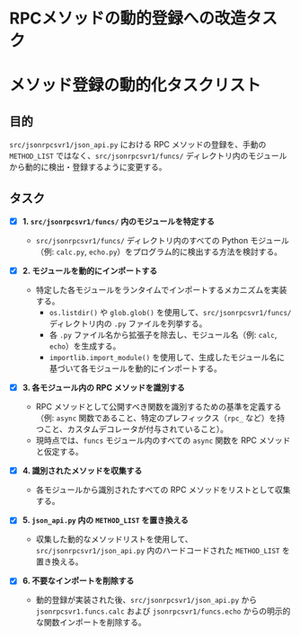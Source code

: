 # RPCメソッドの動的登録への改造タスク

# メソッド登録の動的化タスクリスト

## 目的
`src/jsonrpcsvr1/json_api.py` における RPC メソッドの登録を、手動の `METHOD_LIST` ではなく、`src/jsonrpcsvr1/funcs/` ディレクトリ内のモジュールから動的に検出・登録するように変更する。

## タスク

- [x] **1. `src/jsonrpcsvr1/funcs/` 内のモジュールを特定する**
    - `src/jsonrpcsvr1/funcs/` ディレクトリ内のすべての Python モジュール（例: `calc.py`, `echo.py`）をプログラム的に検出する方法を検討する。

- [x] **2. モジュールを動的にインポートする**
    - 特定した各モジュールをランタイムでインポートするメカニズムを実装する。
        - `os.listdir()` や `glob.glob()` を使用して、`src/jsonrpcsvr1/funcs/` ディレクトリ内の `.py` ファイルを列挙する。
        - 各 `.py` ファイル名から拡張子を除去し、モジュール名（例: `calc`, `echo`）を生成する。
        - `importlib.import_module()` を使用して、生成したモジュール名に基づいて各モジュールを動的にインポートする。

- [x] **3. 各モジュール内の RPC メソッドを識別する**
    - RPC メソッドとして公開すべき関数を識別するための基準を定義する（例: `async` 関数であること、特定のプレフィックス（`rpc_` など）を持つこと、カスタムデコレータが付与されていること）。
    - 現時点では、`funcs` モジュール内のすべての `async` 関数を RPC メソッドと仮定する。

- [x] **4. 識別されたメソッドを収集する**
    - 各モジュールから識別されたすべての RPC メソッドをリストとして収集する。

- [x] **5. `json_api.py` 内の `METHOD_LIST` を置き換える**
    - 収集した動的なメソッドリストを使用して、`src/jsonrpcsvr1/json_api.py` 内のハードコードされた `METHOD_LIST` を置き換える。

- [x] **6. 不要なインポートを削除する**
    - 動的登録が実装された後、`src/jsonrpcsvr1/json_api.py` から `jsonrpcsvr1.funcs.calc` および `jsonrpcsvr1/funcs.echo` からの明示的な関数インポートを削除する。